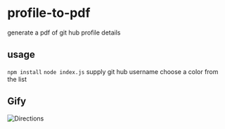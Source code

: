 # profile-to-pdf
generate a pdf of git hub profile details
## usage
`npm install`
`node index.js`
supply git hub username
choose a color from the list
## Gify
![Directions](./gify.gif "Directions")
